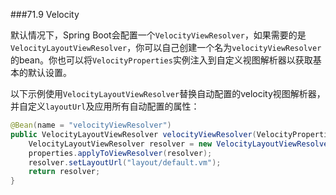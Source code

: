 ###71.9 Velocity

默认情况下，Spring Boot会配置一个`VelocityViewResolver`，如果需要的是`VelocityLayoutViewResolver`，你可以自己创建一个名为`velocityViewResolver`的bean。你也可以将`VelocityProperties`实例注入到自定义视图解析器以获取基本的默认设置。

以下示例使用`VelocityLayoutViewResolver`替换自动配置的velocity视图解析器，并自定义`layoutUrl`及应用所有自动配置的属性：
```java
@Bean(name = "velocityViewResolver")
public VelocityLayoutViewResolver velocityViewResolver(VelocityProperties properties) {
    VelocityLayoutViewResolver resolver = new VelocityLayoutViewResolver();
    properties.applyToViewResolver(resolver);
    resolver.setLayoutUrl("layout/default.vm");
    return resolver;
}
```
